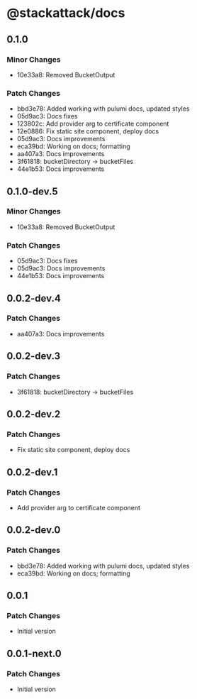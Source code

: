 # @stackattack/docs

## 0.1.0

### Minor Changes

- 10e33a8: Removed BucketOutput

### Patch Changes

- bbd3e78: Added working with pulumi docs, updated styles
- 05d9ac3: Docs fixes
- 123802c: Add provider arg to certificate component
- 12e0886: Fix static site component, deploy docs
- 05d9ac3: Docs improvements
- eca39bd: Working on docs; formatting
- aa407a3: Docs improvements
- 3f61818: bucketDirectory -> bucketFiles
- 44e1b53: Docs improvements

## 0.1.0-dev.5

### Minor Changes

- 10e33a8: Removed BucketOutput

### Patch Changes

- 05d9ac3: Docs fixes
- 05d9ac3: Docs improvements
- 44e1b53: Docs improvements

## 0.0.2-dev.4

### Patch Changes

- aa407a3: Docs improvements

## 0.0.2-dev.3

### Patch Changes

- 3f61818: bucketDirectory -> bucketFiles

## 0.0.2-dev.2

### Patch Changes

- Fix static site component, deploy docs

## 0.0.2-dev.1

### Patch Changes

- Add provider arg to certificate component

## 0.0.2-dev.0

### Patch Changes

- bbd3e78: Added working with pulumi docs, updated styles
- eca39bd: Working on docs; formatting

## 0.0.1

### Patch Changes

- Initial version

## 0.0.1-next.0

### Patch Changes

- Initial version
